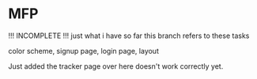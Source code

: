 # MFP

!!! INCOMPLETE !!!
just what i have so far
this branch refers to these tasks

color scheme,
signup page,
login page,
layout

Just added the tracker page over here doesn't work correctly yet.


